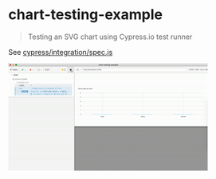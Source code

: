# chart-testing-example
> Testing an SVG chart using Cypress.io test runner

See [cypress/integration/spec.js](cypress/integration/spec.js)

![Cypress running the test](images/chart-test.gif)

[renovate-badge]: https://img.shields.io/badge/renovate-app-blue.svg
[renovate-app]: https://renovateapp.com/
